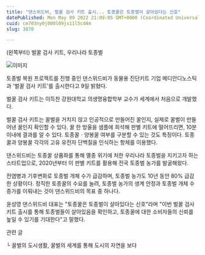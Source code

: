 ```yaml
---
title: "댄스위드비, 벌꿀 검사 키트 출시... 토종꿀은 토종벌이 살아있다는 신호"
datePublished: Mon May 09 2022 21:09:05 GMT+0000 (Coordinated Universal Time)
cuid: cm703ny0j000l09js11l5cd4m
slug: 3870

---
```



(왼쪽부터) 벌꿀 검사 키트, 우리나라 토종벌

![이미지](https://cdn.hashnode.com/res/hashnode/image/upload/v1739255240694/007e3851-8b23-4e3c-92f7-0d94282dda62.jpeg)

토종벌 복원 프로젝트를 진행 중인 댄스위드비가 동물용 진단키트 기업 메디안디노스틱과 '벌꿀 검사 키트'를 출시한다고 9일 밝혔다.

벌꿀 검사 키트는 이득찬 강원대학교 의생명융합학부 교수가 세계에서 처음으로 개발했다.

벌꿀 검사 키트는 꿀벌을 거치지 않고 인공적으로 만들어진 꿀인지, 실제로 꿀벌이 만들어낸 꿀인지 확인할 수 있다. 꿀 한 방울을 샘플에 희석해 판별 키트에 떨어뜨리면, 10분 이내에 결과를 알 수 있다. 토종꿀ㆍ양봉꿀 여부를 구분할 수 있는 것도 특징이다. 토종꿀과 양봉꿀 각각의 고유 유전자 단백질을 인식하는 항체를 이용했다.

댄스위드비는 토종꿀 상품화를 통해 멸종 위기에 처한 우리나라 토종벌을 지키고자 하는 스타트업으로, 2020년부터 이 판별 키트를 활용해 전국 토종벌 농가를 발굴해왔다.

전염병과 기후변화로 토종벌 개체 수가 급감하며, 토종벌 농가도 10년 동안 80% 급감한 상황이다. 정직한 토종꿀의 수요를 늘려, 토종벌 농가의 생계 안정과 토종벌 개체 수 증가를 이뤄내는 것이 댄스위드비의 목표 중 하나다.

윤성영 댄스위드비 대표는 "토종꿀은 토종벌이 살아있다는 신호"라며 "이번 벌꿀 검사 키트 출시를 통해 토종벌들이 살아있음을 확인하고, 토종꿀에 대한 소비자들의 신뢰를 높일 수 있기를 기대한다"고 말했다.

관련 글

└ 꿀벌의 도시생활, 꿀벌의 세계를 통해 도시의 자연을 보다